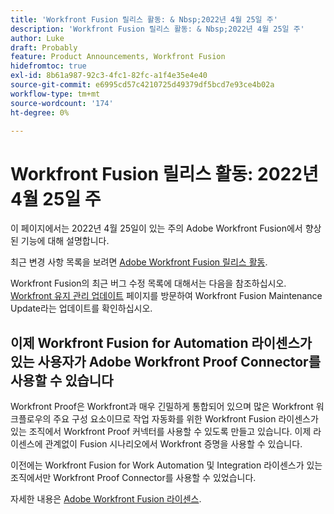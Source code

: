 ```yaml
---
title: 'Workfront Fusion 릴리스 활동: & Nbsp;2022년 4월 25일 주'
description: 'Workfront Fusion 릴리스 활동: & Nbsp;2022년 4월 25일 주'
author: Luke
draft: Probably
feature: Product Announcements, Workfront Fusion
hidefromtoc: true
exl-id: 8b61a987-92c3-4fc1-82fc-a1f4e35e4e40
source-git-commit: e6995cd57c4210725d49379df5bcd7e93ce4b02a
workflow-type: tm+mt
source-wordcount: '174'
ht-degree: 0%

---
```


# Workfront Fusion 릴리스 활동: 2022년 4월 25일 주

이 페이지에서는 2022년 4월 25일이 있는 주의 Adobe Workfront Fusion에서 향상된 기능에 대해 설명합니다.

최근 변경 사항 목록을 보려면 [Adobe Workfront Fusion 릴리스 활동](../../../product-announcements/product-releases/fusion-release-activity/fusion-release-activity.md).

Workfront Fusion의 최근 버그 수정 목록에 대해서는 다음을 참조하십시오. [Workfront 유지 관리 업데이트](https://experienceleague.adobe.com/docs/workfront-known-issues/releases/current-updates.html) 페이지를 방문하여 Workfront Fusion Maintenance Update라는 업데이트를 확인하십시오.

## 이제 Workfront Fusion for Automation 라이센스가 있는 사용자가 Adobe Workfront Proof Connector를 사용할 수 있습니다

Workfront Proof은 Workfront과 매우 긴밀하게 통합되어 있으며 많은 Workfront 워크플로우의 주요 구성 요소이므로 작업 자동화를 위한 Workfront Fusion 라이센스가 있는 조직에서 Workfront Proof 커넥터를 사용할 수 있도록 만들고 있습니다. 이제 라이센스에 관계없이 Fusion 시나리오에서 Workfront 증명을 사용할 수 있습니다.

이전에는 Workfront Fusion for Work Automation 및 Integration 라이센스가 있는 조직에서만 Workfront Proof Connector를 사용할 수 있었습니다.

자세한 내용은 [Adobe Workfront Fusion 라이센스](../../../workfront-fusion/get-started/license-automation-vs-integration.md).
